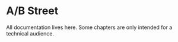 # A/B Street

All documentation lives here. Some chapters are only intended for a technical audience.
